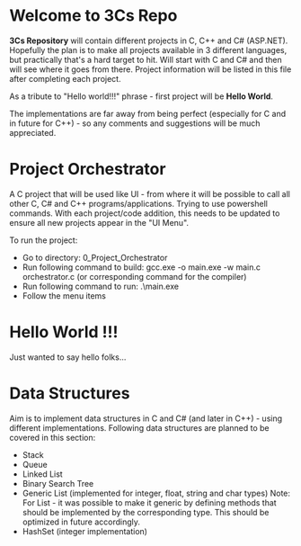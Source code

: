 # Welcome to 3Cs Repo

**3Cs Repository** will contain different projects in C, C++ and C# (ASP.NET). 
Hopefully the plan is to make all projects available in 3 different languages, but practically that's a hard target to hit. Will start with C and C# and then will see where it goes from there. Project information will be listed in this file after completing each project. 

As a tribute to "Hello world!!!" phrase - first project will be **Hello World**.

The implementations are far away from being perfect (especially for C and in future for C++) - so any comments and suggestions will be much appreciated. 

# Project Orchestrator
A C project that will be used like UI - from where it will be possible to call
all other C, C# and C++ programs/applications. Trying to use powershell commands. 
With each project/code addition, this needs to be updated to ensure all new projects
appear in the "UI Menu". 

To run the project:
- Go to directory: 0_Project_Orchestrator
- Run following command to build: gcc.exe -o main.exe -w main.c orchestrator.c (or corresponding command for the compiler)
- Run following command to run: .\main.exe
- Follow the menu items

# Hello World !!!
Just wanted to say hello folks... 

# Data Structures
Aim is to implement data structures in C and C# (and later in C++) - using different implementations. Following data structures are planned to be covered in this section: 
- Stack
- Queue
- Linked List
- Binary Search Tree
- Generic List (implemented for integer, float, string and char types)
Note: For List - it was possible to make it generic by defining methods that should be 
implemented by the corresponding type. This should be optimized in future accordingly. 
- HashSet (integer implementation)

